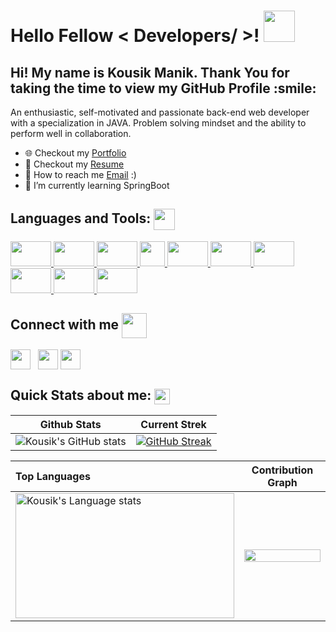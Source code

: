 
<h1> Hello Fellow < Developers/ >! <img src = "https://raw.githubusercontent.com/rahulbanerjee26/githubProfileReadmeGenerator/main/gifs/wave.gif" width = 50px height='50px'> </h1>

 
<p align='center'>

</p>
<div size='60px'><h2> Hi! My name is Kousik Manik. Thank You for taking the time to view my GitHub Profile :smile:</h2> 

</div>


<p> An enthusiastic, self-motivated and passionate  back-end web developer with a specialization in JAVA. Problem solving mindset and the ability to perform well in collaboration.
</p>


- 🌐 Checkout my <a href="https://aquamarine-pika-1d5f91.netlify.app/">Portfolio</a>
- 📮 Checkout my <a href="https://drive.google.com/file/d/1TSFn9zFxFaV-C5_wXwhc9kxbMlSlJ0gO/view?usp=sharing">Resume</a>
- 💌 How to reach me [Email](mailto:kousikmanik8945@gmail.com) :)
- 📖 I’m currently learning SpringBoot


<h2 aling="left"> Languages and Tools:   <img src = "https://raw.githubusercontent.com/rahulbanerjee26/githubProfileReadmeGenerator/main/gifs/code.gif" width = 34px height=34px align="center"></h2>
<a href= https://github.com/Kousik1234/?tab=repositories&q=&type=&language=javascript&sort= > <img width="65" height="40"' src ='https://raw.githubusercontent.com/rahulbanerjee26/githubAboutMeGenerator/main/icons/javascript.svg'> </a>
<a href= https://github.com/Kousik1234/?tab=repositories&q=&type=&language=c&sort= > <img width="65" height="40" src ='https://raw.githubusercontent.com/rahulbanerjee26/githubAboutMeGenerator/main/icons/c.svg'> </a>
<a href= https://github.com/Kousik1234/?tab=repositories&q=&type=&language=java&sort= > <img width="65" height="40"src ='https://raw.githubusercontent.com/rahulbanerjee26/githubAboutMeGenerator/main/icons/java.svg'> </a>
<a href= https://github.com/Kousik1234/?tab=repositories&q=&type=&language=spring&sort= > <img wwidth="65" height="40" src ='https://raw.githubusercontent.com/rahulbanerjee26/githubAboutMeGenerator/main/icons/spring.svg'> </a>
<a href= https://github.com/Kousik1234/?tab=repositories&q=&type=&language=mysql&sort= > <img width="65" height="40" src ='https://raw.githubusercontent.com/rahulbanerjee26/githubAboutMeGenerator/main/icons/mysql.svg'> </a>
<a href= https://github.com/Kousik1234/?tab=repositories&q=&type=&language=html&sort= > <img width="65" height="40" src ='https://raw.githubusercontent.com/rahulbanerjee26/githubAboutMeGenerator/main/icons/html.svg'> </a>
<a href= https://github.com/Kousik1234/?tab=repositories&q=&type=&language=css&sort= > <img width="65" height="40"src ='https://raw.githubusercontent.com/rahulbanerjee26/githubAboutMeGenerator/main/icons/css.svg'> </a>
<a href= https://github.com/Kousik1234/?tab=repositories&q=&type=&language=github&sort= > <img width="65" height="40" src ='https://raw.githubusercontent.com/rahulbanerjee26/githubAboutMeGenerator/main/icons/github.svg'> </a>
<a href= https://github.com/Kousik1234/?tab=repositories&q=&type=&language=git&sort= > <img width="65" height="40" src ='https://raw.githubusercontent.com/rahulbanerjee26/githubAboutMeGenerator/main/icons/git.svg'> </a>
<a href= https://github.com/Kousik1234/?tab=repositories&q=&type=&language=aws&sort= > <img width="65" height="40" src ='https://raw.githubusercontent.com/rahulbanerjee26/githubAboutMeGenerator/main/icons/aws.svg'> </a>
<a href= https://github.com/Kousik1234/?tab=repositories&q=&type=&language=bootstrap&sort= > <imgwidth="65" height="40"src ='https://raw.githubusercontent.com/rahulbanerjee26/githubAboutMeGenerator/main/icons/bootstrap.svg'> </a>


<h2 aling="left"> Connect with me  <img src='https://raw.githubusercontent.com/rahulbanerjee26/githubProfileReadmeGenerator/main/gifs/handShake.gif' width="40px" height="40px" align="center"> </h2>
<a href = '#'> <img width = '32px' align= 'center' src="https://raw.githubusercontent.com/rahulbanerjee26/githubAboutMeGenerator/main/icons/linked-in-alt.svg"/></a> &nbsp;
<a href = '#'> <img width = '32px' align= 'center' src="https://raw.githubusercontent.com/rahulbanerjee26/githubAboutMeGenerator/main/icons/github.svg"/></a> 
<a href = '#'> <img width = '32px' align= 'center' src="https://raw.githubusercontent.com/rahulbanerjee26/githubAboutMeGenerator/main/icons/twitter.svg"/></a> 



   <h2>Quick Stats about me: <img src='https://raw.githubusercontent.com/rahulbanerjee26/githubProfileReadmeGenerator/main/gifs/github.gif' width='25px' height="25px" align="center"></h2>

  | Github Stats | Current Strek  |
| --- | --- |
| ![Kousik's GitHub stats](https://github-readme-stats.vercel.app/api?username=Kousik1234&show_icons=true&theme=gruvbox) | [![GitHub Streak](https://github-readme-streak-stats.herokuapp.com?user=Kousik1234&theme=tokyonight)](https://git.io/streak-stats) |


<!-- Theme color -->
<!-- dark, radical, merko, gruvbox, tokyonight, onedark, cobalt, synthwave, highcontrast, dracula -->


| Top Languages | Contribution Graph  |
| :--- | --- |
| <img height=200 width=350 src="https://github-readme-stats.vercel.app/api/top-langs?username=Kousik1234&show_icons=true&theme=merko" alt="Kousik's Language stats" /> |  <img align="right" src="https://activity-graph.herokuapp.com/graph?username=Kousik1234&theme=merko&hide_border=true&area=true" height="10%" width="100%"/> |




<br>
